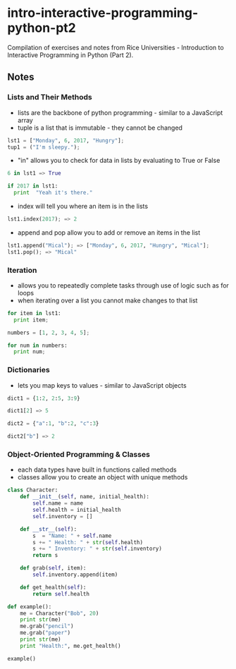 # intro-interactive-programming-python-pt2
Compilation of exercises and notes from Rice Universities - Introduction to Interactive Programming in Python (Part 2).

## Notes

### Lists and Their Methods

* lists are the backbone of python programming - similar to a JavaScript array
* tuple is a list that is immutable - they cannot be changed
```python
lst1 = ["Monday", 6, 2017, "Hungry"];
tup1 = ("I'm sleepy.");
```
* "in" allows you to check for data in lists by evaluating to True or False
```python
6 in lst1 => True

if 2017 in lst1:
  print  "Yeah it's there."
```
* index will tell you where an item is in the lists
```python
lst1.index(2017); => 2
```
* append and pop allow you to add or remove an items in the list
```python
lst1.append("Mical"); => ["Monday", 6, 2017, "Hungry", "Mical"];
lst1.pop(); => "Mical"
```

### Iteration

* allows you to repeatedly complete tasks through use of logic such as for loops
* when iterating over a list you cannot make changes to that list
```python
for item in lst1:
  print item;

numbers = [1, 2, 3, 4, 5];

for num in numbers:
  print num;
```

### Dictionaries

* lets you map keys to values - similar to JavaScript objects
```python
dict1 = {1:2, 2:5, 3:9}

dict1[2] => 5

dict2 = {"a":1, "b":2, "c":3}

dict2["b"] => 2
```

### Object-Oriented Programming & Classes

* each data types have built in functions called methods
* classes allow you to create an object with unique methods
```python
class Character:
    def __init__(self, name, initial_health):
        self.name = name
        self.health = initial_health
        self.inventory = []

    def __str__(self):
        s  = "Name: " + self.name
        s += " Health: " + str(self.health)
        s += " Inventory: " + str(self.inventory)
        return s

    def grab(self, item):
        self.inventory.append(item)

    def get_health(self):
        return self.health

def example():
    me = Character("Bob", 20)
    print str(me)
    me.grab("pencil")
    me.grab("paper")
    print str(me)
    print "Health:", me.get_health()

example()
```
